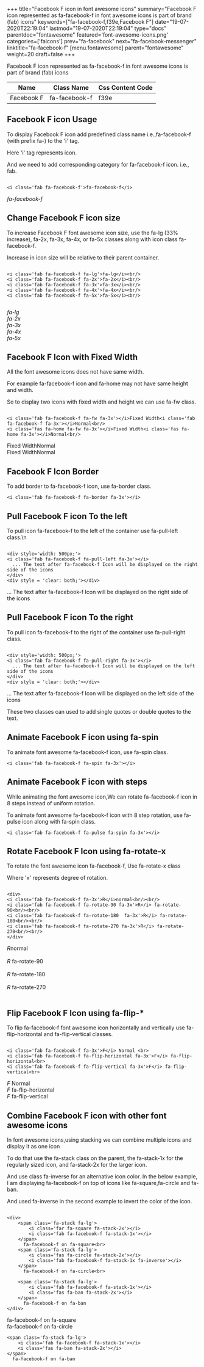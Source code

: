 +++
title="Facebook F icon in font awesome icons"
summary="Facebook F icon represented as fa-facebook-f in font awesome icons is part of brand (fab) icons"
keywords=["fa-facebook-f,f39e,Facebook F"]
date="19-07-2020T22:19:04"
lastmod="19-07-2020T22:19:04"
type="docs"
parentdoc="fontawesome"
featured='font-awesome-icons.png'
categories=['faicons']
prev="fa-facebook"
next="fa-facebook-messenger"
linktitle="fa-facebook-f"
[menu.fontawesome]
parent="fontawesome"
weight=20
draft=false
+++


Facebook F icon represented as fa-facebook-f in font awesome icons is part of brand (fab) icons

<div class='table-responsive'><table class='table'><thead><tr><th>Name</th><th>Class Name</th><th>Css Content Code</th></tr></thead><tbody><tr><td>Facebook F</td><td>fa-facebook-f</td><td>f39e</td></tr></tbody></table></div>



## Facebook F icon Usage

To display Facebook F icon add predefined class name i.e.,fa-facebook-f (with prefix fa-) to the 'i' tag.

Here 'i' tag represents icon.

And we need to add corresponding category for fa-facebook-f icon. i.e., fab.


```

<i class='fab fa-facebook-f'>fa-facebook-f</i>
```

<i class='fab fa-facebook-f'>fa-facebook-f</i>




## Change Facebook F icon size
To increase Facebook F font awesome icon size, use the fa-lg (33% increase), fa-2x, fa-3x, fa-4x, or fa-5x classes along with icon class fa-facebook-f.

Increase in icon size will be relative to their parent container. 

```

<i class='fab fa-facebook-f fa-lg'>fa-lg</i><br/>
<i class='fab fa-facebook-f fa-2x'>fa-2x</i><br/>
<i class='fab fa-facebook-f fa-3x'>fa-3x</i><br/>
<i class='fab fa-facebook-f fa-4x'>fa-4x</i><br/>
<i class='fab fa-facebook-f fa-5x'>fa-5x</i><br/>
            
```

<i class='fab fa-facebook-f fa-lg'>fa-lg</i><br/>
<i class='fab fa-facebook-f fa-2x'>fa-2x</i><br/>
<i class='fab fa-facebook-f fa-3x'>fa-3x</i><br/>
<i class='fab fa-facebook-f fa-4x'>fa-4x</i><br/>
<i class='fab fa-facebook-f fa-5x'>fa-5x</i><br/>
            



## Facebook F Icon with Fixed Width 

All the font awesome icons does not have same width.

For example fa-facebook-f icon and fa-home may not have same height and width.

So to display two icons with fixed width and height we can use fa-fw class.


```

<i class='fab fa-facebook-f fa-fw fa-3x'></i>Fixed Width<i class='fab fa-facebook-f fa-3x'></i>Normal<br/>
<i class='fas fa-home fa-fw fa-3x'></i>Fixed Width<i class='fas fa-home fa-3x'></i>Normal<br/>
```

<i class='fab fa-facebook-f fa-fw fa-3x'></i>Fixed Width<i class='fab fa-facebook-f fa-3x'></i>Normal<br/>
<i class='fas fa-home fa-fw fa-3x'></i>Fixed Width<i class='fas fa-home fa-3x'></i>Normal<br/>



## Facebook F Icon Border 

To add border to fa-facebook-f icon, use fa-border class.


```
<i class='fab fa-facebook-f fa-border fa-3x'></i>

```
<i class='fab fa-facebook-f fa-border fa-3x'></i>





## Pull Facebook F icon To the left

To pull icon fa-facebook-f to the left of the container use fa-pull-left class.\n

```

<div style='width: 500px;'>
<i class='fab fa-facebook-f fa-pull-left fa-3x'></i>
  ... The text after fa-facebook-f Icon will be displayed on the right side of the icons
</div>
<div style = 'clear: both;'></div>
```

<div style='width: 500px;'>
<i class='fab fa-facebook-f fa-pull-left fa-3x'></i>
  ... The text after fa-facebook-f Icon will be displayed on the right side of the icons
</div>
<div style = 'clear: both;'></div>




## Pull Facebook F icon To the right
To pull icon fa-facebook-f to the right of the container use fa-pull-right class.

```

<div style='width: 500px;'>
<i class='fab fa-facebook-f fa-pull-right fa-3x'></i>
  ... The text after fa-facebook-f Icon will be displayed on the left side of the icons
</div>
<div style = 'clear: both;'></div>
```

<div style='width: 500px;'>
<i class='fab fa-facebook-f fa-pull-right fa-3x'></i>
  ... The text after fa-facebook-f Icon will be displayed on the left side of the icons
</div>
<div style = 'clear: both;'></div>

These two classes can used to add single quotes or double quotes to the text.


## Animate Facebook F icon using fa-spin
To animate font awesome fa-facebook-f icon, use fa-spin class.

```
<i class='fab fa-facebook-f fa-spin fa-3x'></i>
```
<i class='fab fa-facebook-f fa-spin fa-3x'></i>




## Animate Facebook F icon with steps
While animating the font awesome icon,We can rotate fa-facebook-f icon in 8 steps instead of uniform rotation.

To animate font awesome fa-facebook-f icon with 8 step rotation, use fa-pulse icon along with fa-spin class.


```
<i class='fab fa-facebook-f fa-pulse fa-spin fa-3x'></i>

```
<i class='fab fa-facebook-f fa-pulse fa-spin fa-3x'></i>





## Rotate Facebook F Icon using fa-rotate-x
To rotate the font awesome icon fa-facebook-f, Use fa-rotate-x class

Where 'x' represents degree of rotation.


```

<div>
<i class='fab fa-facebook-f fa-3x'>R</i>normal<br/><br/>
<i class='fab fa-facebook-f fa-rotate-90 fa-3x'>R</i> fa-rotate-90<br/><br/> 
<i class='fab fa-facebook-f fa-rotate-180  fa-3x'>R</i> fa-rotate-180<br/><br/> 
<i class='fab fa-facebook-f fa-rotate-270 fa-3x'>R</i> fa-rotate-270<br/><br/>
</div>
```

<div>
<i class='fab fa-facebook-f fa-3x'>R</i>normal<br/><br/>
<i class='fab fa-facebook-f fa-rotate-90 fa-3x'>R</i> fa-rotate-90<br/><br/> 
<i class='fab fa-facebook-f fa-rotate-180  fa-3x'>R</i> fa-rotate-180<br/><br/> 
<i class='fab fa-facebook-f fa-rotate-270 fa-3x'>R</i> fa-rotate-270<br/><br/>
</div>




## Flip Facebook F Icon using fa-flip-*
To flip fa-facebook-f font awesome icon horizontally and vertically use fa-flip-horizontal and fa-flip-vertical classes. 

```

<i class='fab fa-facebook-f fa-3x'>F</i> Normal <br>
<i class='fab fa-facebook-f fa-flip-horizontal fa-3x'>F</i> fa-flip-horizontal<br>
<i class='fab fa-facebook-f fa-flip-vertical fa-3x'>F</i> fa-flip-vertical<br>
```

<i class='fab fa-facebook-f fa-3x'>F</i> Normal <br>
<i class='fab fa-facebook-f fa-flip-horizontal fa-3x'>F</i> fa-flip-horizontal<br>
<i class='fab fa-facebook-f fa-flip-vertical fa-3x'>F</i> fa-flip-vertical<br>




## Combine Facebook F icon with other font awesome icons
In font awesome icons,using stacking we can combine multiple icons and display it as one icon 

To do that use the fa-stack class on the parent, the fa-stack-1x for the regularly sized icon, and fa-stack-2x for the larger icon.

And use class fa-inverse for an alternative icon color. 
In the below example, I am displaying fa-facebook-f on top of icons like fa-square,fa-circle and fa-ban.

And used fa-inverse in the second example to invert the color of the icon.

```

<div>
    <span class='fa-stack fa-lg'>
        <i class='far fa-square fa-stack-2x'></i>
        <i class='fab fa-facebook-f fa-stack-1x'></i>
    </span>
      fa-facebook-f on fa-square<br>
    <span class='fa-stack fa-lg'>
        <i class='fas fa-circle fa-stack-2x'></i>
        <i class='fab fa-facebook-f fa-stack-1x fa-inverse'></i>
    </span>
      fa-facebook-f on fa-circle<br>

    <span class='fa-stack fa-lg'>
        <i class='fab fa-facebook-f fa-stack-1x'></i>
        <i class='fas fa-ban fa-stack-2x'></i>
    </span>
      fa-facebook-f on fa-ban
</div>
```

<div>
    <span class='fa-stack fa-lg'>
        <i class='far fa-square fa-stack-2x'></i>
        <i class='fab fa-facebook-f fa-stack-1x'></i>
    </span>
      fa-facebook-f on fa-square<br>
    <span class='fa-stack fa-lg'>
        <i class='fas fa-circle fa-stack-2x'></i>
        <i class='fab fa-facebook-f fa-stack-1x fa-inverse'></i>
    </span>
      fa-facebook-f on fa-circle<br>

    <span class='fa-stack fa-lg'>
        <i class='fab fa-facebook-f fa-stack-1x'></i>
        <i class='fas fa-ban fa-stack-2x'></i>
    </span>
      fa-facebook-f on fa-ban
</div>






